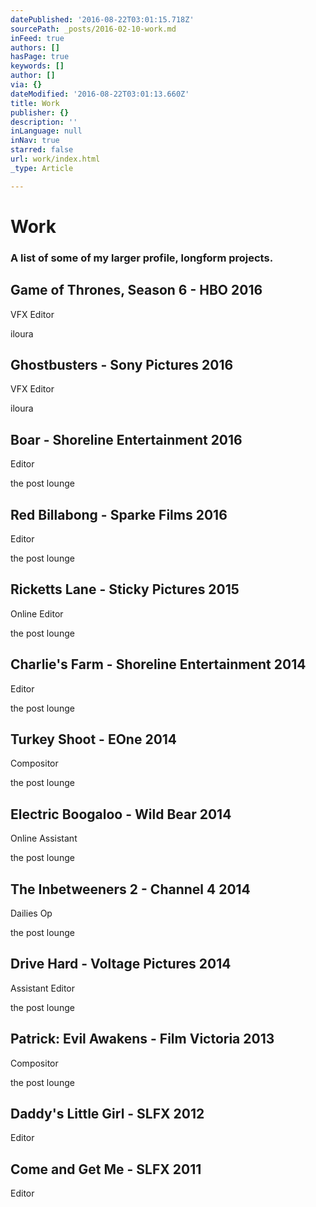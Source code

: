 ```yaml
---
datePublished: '2016-08-22T03:01:15.718Z'
sourcePath: _posts/2016-02-10-work.md
inFeed: true
authors: []
hasPage: true
keywords: []
author: []
via: {}
dateModified: '2016-08-22T03:01:13.660Z'
title: Work
publisher: {}
description: ''
inLanguage: null
inNav: true
starred: false
url: work/index.html
_type: Article

---
```

# Work

### A list of some of my larger profile, longform projects.

## Game of Thrones, Season 6 - HBO 2016

VFX Editor

iloura

## Ghostbusters - Sony Pictures 2016

VFX Editor

iloura

## Boar - Shoreline Entertainment 2016

Editor

the post lounge

## Red Billabong - Sparke Films 2016

Editor

the post lounge

## Ricketts Lane - Sticky Pictures 2015

Online Editor

the post lounge

## Charlie's Farm - Shoreline Entertainment 2014

Editor

the post lounge

## Turkey Shoot - EOne 2014

Compositor

the post lounge

## Electric Boogaloo - Wild Bear 2014

Online Assistant

the post lounge

## The Inbetweeners 2 - Channel 4 2014

Dailies Op

the post lounge

## Drive Hard - Voltage Pictures 2014

Assistant Editor

the post lounge

## Patrick: Evil Awakens - Film Victoria 2013

Compositor

the post lounge

## Daddy's Little Girl - SLFX 2012

Editor

## Come and Get Me - SLFX 2011

Editor